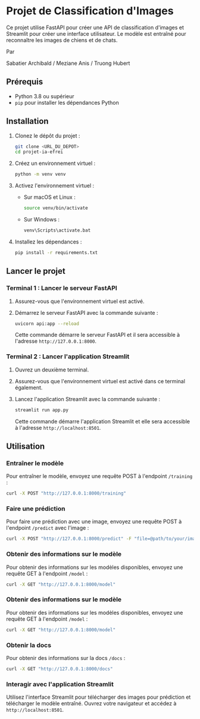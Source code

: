 
# Projet de Classification d'Images

Ce projet utilise FastAPI pour créer une API de classification d'images et Streamlit pour créer une interface utilisateur. Le modèle est entraîné pour reconnaître les images de chiens et de chats.

Par

Sabatier Archibald /
Meziane Anis /
Truong Hubert

## Prérequis

- Python 3.8 ou supérieur
- `pip` pour installer les dépendances Python

## Installation

1. Clonez le dépôt du projet :

   ```bash
   git clone <URL_DU_DEPOT>
   cd projet-ia-efrei
   ```

2. Créez un environnement virtuel :

   ```bash
   python -m venv venv
   ```

3. Activez l'environnement virtuel :

   - Sur macOS et Linux :

     ```bash
     source venv/bin/activate
     ```

   - Sur Windows :

     ```bash
     venv\Scripts\activate.bat
     ```

4. Installez les dépendances :

   ```bash
   pip install -r requirements.txt
   ```

## Lancer le projet

### Terminal 1 : Lancer le serveur FastAPI

1. Assurez-vous que l'environnement virtuel est activé.
2. Démarrez le serveur FastAPI avec la commande suivante :

   ```bash
   uvicorn api:app --reload
   ```

   Cette commande démarre le serveur FastAPI et il sera accessible à l'adresse `http://127.0.0.1:8000`.

### Terminal 2 : Lancer l'application Streamlit

1. Ouvrez un deuxième terminal.
2. Assurez-vous que l'environnement virtuel est activé dans ce terminal également.
3. Lancez l'application Streamlit avec la commande suivante :

   ```bash
   streamlit run app.py
   ```

   Cette commande démarre l'application Streamlit et elle sera accessible à l'adresse `http://localhost:8501`.

## Utilisation

### Entraîner le modèle

Pour entraîner le modèle, envoyez une requête POST à l'endpoint `/training` :

```bash
curl -X POST "http://127.0.0.1:8000/training"
```

### Faire une prédiction

Pour faire une prédiction avec une image, envoyez une requête POST à l'endpoint `/predict` avec l'image :

```bash
curl -X POST "http://127.0.0.1:8000/predict" -F "file=@path/to/your/image.jpg"
```

### Obtenir des informations sur le modèle

Pour obtenir des informations sur les modèles disponibles, envoyez une requête GET à l'endpoint `/model` :

```bash
curl -X GET "http://127.0.0.1:8000/model"
```

### Obtenir des informations sur le modèle

Pour obtenir des informations sur les modèles disponibles, envoyez une requête GET à l'endpoint `/model` :

```bash
curl -X GET "http://127.0.0.1:8000/model"
```

### Obtenir la docs

Pour obtenir des informations sur la docs `/docs` :

```bash
curl -X GET "http://127.0.0.1:8000/docs"
```

### Interagir avec l'application Streamlit

Utilisez l'interface Streamlit pour télécharger des images pour prédiction et télécharger le modèle entraîné. Ouvrez votre navigateur et accédez à `http://localhost:8501`.
